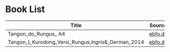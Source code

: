 # Book List

| Title                | Source                     |
|----------------------|----------------------------|
| Tangon_do_Rungus_ A4 | [ebfo.de](http://ebfo.de/) |
| Tangon_I_Kurodong_Versi_Rungus,_Ingris_&_German_2014 | [ebfo.de](http://ebfo.de/) |
